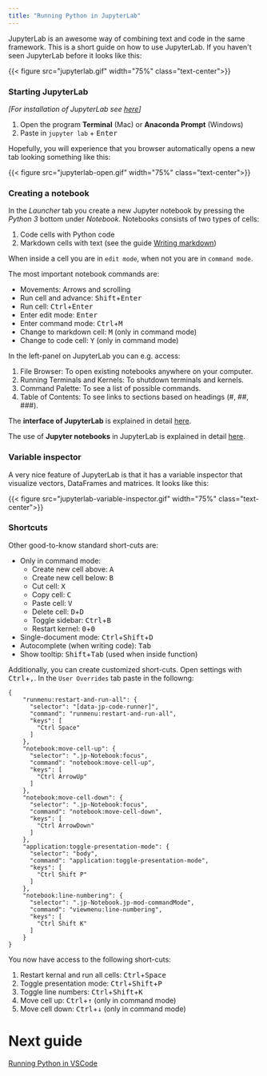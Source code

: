 ```yaml
---
title: "Running Python in JupyterLab"
---
```


JupyterLab is an awesome way of combining text and code in the same framework. This is a short guide on how to use JupyterLab. If you haven't seen JupyterLab before it looks like this: 

{{< figure src="jupyterlab.gif" width="75%" class="text-center">}}

### Starting JupyterLab

_[For installation of JupyterLab see [here](/guides/python-setup/)]_

1. Open the program **Terminal** (Mac) or **Anaconda Prompt** (Windows)
2. Paste in `jupyter lab` + <kbd>Enter</kbd>

Hopefully, you will experience that you browser automatically opens a new tab looking something like this:

{{< figure src="jupyterlab-open.gif" width="75%" class="text-center">}}

### Creating a notebook

In the *Launcher* tab you create a new Jupyter notebook by pressing the *Python 3* bottom under *Notebook*. Notebooks consists of two types of cells:

1. Code cells with Python code
2. Markdown cells with text (see the guide [Writing markdown](/guides/markdown))

When inside a cell you are in `edit mode`, when not you are in `command mode`.

The most important notebook commands are:

* Movements: Arrows and scrolling
* Run cell and advance: <kbd>Shift</kbd>+<kbd>Enter</kbd>
* Run cell: <kbd>Ctrl</kbd>+<kbd>Enter</kbd>
* Enter edit mode: <kbd>Enter</kbd>
* Enter command mode: <kbd>Ctrl</kbd>+<kbd>M</kbd>
* Change to markdown cell: <kbd>M</kbd> (only in command mode)
* Change to code cell: <kbd>Y</kbd> (only in command mode)

In the left-panel on JupyterLab you can e.g. access:

1. File Browser: To open existing notebooks anywhere on your computer.
2. Running Terminals and Kernels: To shutdown terminals and kernels.
3. Command Palette: To see a list of possible commands.
4. Table of Contents: To see links to sections based on headings (#, ##, ###).

The **interface of JupyterLab** is explained in detail [here](https://jupyterlab.readthedocs.io/en/stable/user/interface.html).

The use of **Jupyter notebooks** in JupyterLab is explained in detail [here](https://jupyterlab.readthedocs.io/en/stable/user/notebook.html).

### Variable inspector
A very nice feature of JupyterLab is that it has a variable inspector that visualize vectors, DataFrames and matrices.
It looks like this:

{{< figure src="jupyterlab-variable-inspector.gif" width="75%" class="text-center">}}

### Shortcuts

Other good-to-know standard short-cuts are:

* Only in command mode:
   * Create new cell above: <kbd>A</kbd>
   * Create new cell below: <kbd>B</kbd>
   * Cut cell: <kbd>X</kbd>
   * Copy cell: <kbd>C</kbd>
   * Paste cell: <kbd>V</kbd>
   * Delete cell: <kbd>D</kbd>+<kbd>D</kbd>
   * Toggle sidebar: <kbd>Ctrl</kbd>+<kbd>B</kbd>
   * Restart kernel: <kbd>0</kbd>+<kbd>0</kbd>
* Single-document mode: <kbd>Ctrl</kbd>+<kbd>Shift</kbd>+<kbd>D</kbd>
* Autocomplete (when writing code): <kbd>Tab</kbd>
* Show tooltip: <kbd>Shift</kbd>+<kbd>Tab</kbd> (used when inside function)
  
Additionally, you can create customized short-cuts. Open settings with <kbd>Ctrl</kbd>+<kbd>,</kbd>. In the `User Overrides` tab paste in the followng:

```
{
    "runmenu:restart-and-run-all": {
      "selector": "[data-jp-code-runner]",        
      "command": "runmenu:restart-and-run-all",
      "keys": [
        "Ctrl Space"
      ]
    },     
    "notebook:move-cell-up": {
      "selector": ".jp-Notebook:focus",
      "command": "notebook:move-cell-up",
      "keys": [
        "Ctrl ArrowUp"
      ]
    },
    "notebook:move-cell-down": {
      "selector": ".jp-Notebook:focus",
      "command": "notebook:move-cell-down",
      "keys": [
        "Ctrl ArrowDown"
      ]
    }, 
    "application:toggle-presentation-mode": {
      "selector": "body",
      "command": "application:toggle-presentation-mode",
      "keys": [
        "Ctrl Shift P"
      ]
    }, 
    "notebook:line-numbering": {
      "selector": ".jp-Notebook.jp-mod-commandMode",        
      "command": "viewmenu:line-numbering",
      "keys": [
        "Ctrl Shift K"
      ]
    }    
}
```

You now have access to the following short-cuts:

1. Restart kernal and run all cells: <kbd>Ctrl</kbd>+<kbd>Space</kbd>
2. Toggle presentation mode: <kbd>Ctrl</kbd>+<kbd>Shift</kbd>+<kbd>P</kbd>
3. Toggle line numbers: <kbd>Ctrl</kbd>+<kbd>Shift</kbd>+<kbd>K</kbd>
4. Move cell up: <kbd>Ctrl</kbd>+<kbd>&uparrow;</kbd> (only in command mode)
5. Move cell down: <kbd>Ctrl</kbd>+<kbd>&downarrow;</kbd> (only in command mode)

# Next guide

[Running Python in VSCode](/guides/vscode-basics)
